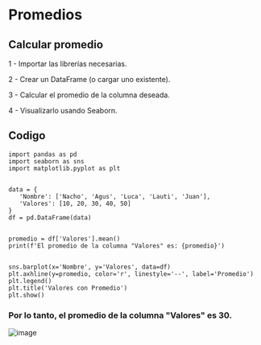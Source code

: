# Promedios
## Calcular promedio

1 - Importar las librerías necesarias.

2 - Crear un DataFrame (o cargar uno existente).

3 - Calcular el promedio de la columna deseada.

4 - Visualizarlo usando Seaborn.
## Codigo
 ~~~~
import pandas as pd
import seaborn as sns
import matplotlib.pyplot as plt


data = {
    'Nombre': ['Nacho', 'Agus', 'Luca', 'Lauti', 'Juan'],
    'Valores': [10, 20, 30, 40, 50]
}
df = pd.DataFrame(data)


promedio = df['Valores'].mean()
print(f'El promedio de la columna "Valores" es: {promedio}')


sns.barplot(x='Nombre', y='Valores', data=df)
plt.axhline(y=promedio, color='r', linestyle='--', label='Promedio')
plt.legend()
plt.title('Valores con Promedio')
plt.show()
~~~~
### Por lo tanto, el promedio de la columna "Valores" es 30.

![image](https://github.com/user-attachments/assets/ed43d69f-439c-4c1f-a018-f0330042d2df)
